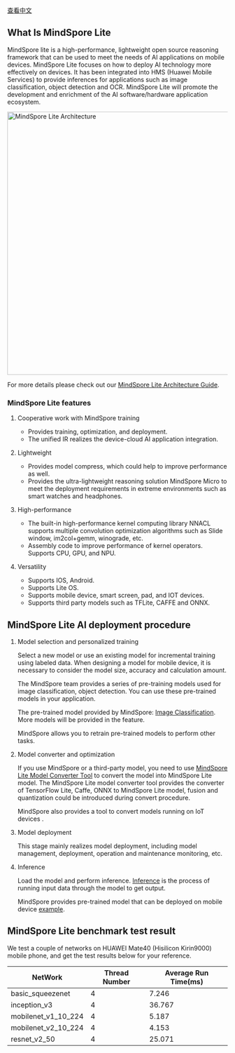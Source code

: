 [查看中文](./README_CN.md)

## What Is MindSpore Lite

MindSpore lite is a high-performance, lightweight open source reasoning framework that can be used to meet the needs of AI applications on mobile devices. MindSpore Lite focuses on how to deploy AI technology more effectively on devices. It has been integrated into HMS (Huawei Mobile Services) to provide inferences for applications such as image classification, object detection and OCR. MindSpore Lite will promote the development and enrichment of the AI software/hardware application ecosystem.

<img src="../../docs/MindSpore-Lite-architecture.png" alt="MindSpore Lite Architecture" width="600"/>

For more details please check out our [MindSpore Lite Architecture Guide](https://www.mindspore.cn/lite/docs/en/r1.3/architecture_lite.html).

### MindSpore Lite features

1. Cooperative work with MindSpore training
   - Provides training, optimization, and deployment.
   - The unified IR realizes the device-cloud AI application integration.

2. Lightweight
   - Provides model compress, which could help to improve performance as well.
   - Provides the ultra-lightweight reasoning solution MindSpore Micro to meet the deployment requirements in extreme environments such as smart watches and headphones.

3. High-performance
   - The built-in high-performance kernel computing library NNACL supports multiple convolution optimization algorithms such as Slide window, im2col+gemm, winograde, etc.
   - Assembly code to improve performance of kernel operators. Supports CPU, GPU, and NPU.
4. Versatility
   - Supports IOS, Android.
   - Supports Lite OS.
   - Supports mobile device, smart screen, pad, and IOT devices.
   - Supports third party models such as TFLite, CAFFE and ONNX.

## MindSpore Lite AI deployment procedure

1. Model selection and personalized training

   Select a new model or use an existing model for incremental training using labeled data. When designing a model for mobile device, it is necessary to consider the model size, accuracy and calculation amount.

   The MindSpore team provides a series of pre-training models used for image classification, object detection. You can use these pre-trained models in your application.

   The pre-trained model provided by MindSpore: [Image Classification](https://download.mindspore.cn/model_zoo/official/lite/). More models will be provided in the feature.

   MindSpore allows you to retrain pre-trained models to perform other tasks.

2. Model converter and optimization

   If you use MindSpore or a third-party model, you need to use [MindSpore Lite Model Converter Tool](https://www.mindspore.cn/lite/docs/en/r1.3/use/converter_tool.html) to convert the model into MindSpore Lite model. The MindSpore Lite model converter tool provides the converter of TensorFlow Lite, Caffe, ONNX to MindSpore Lite model, fusion and quantization could be introduced during convert procedure.

   MindSpore also provides a tool to convert models running on IoT devices .

3. Model deployment

   This stage mainly realizes model deployment, including model management, deployment, operation and maintenance monitoring, etc.

4. Inference

   Load the model and perform inference. [Inference](https://www.mindspore.cn/lite/docs/en/r1.3/use/runtime.html) is the process of running input data through the model to get output.

   MindSpore provides pre-trained model that can be deployed on mobile device [example](https://www.mindspore.cn/lite/examples/en).

## MindSpore Lite benchmark test result

We test a couple of networks on HUAWEI Mate40 (Hisilicon Kirin9000) mobile phone, and get the test results below for your reference.

| NetWork             | Thread Number | Average Run Time(ms) |
| ------------------- | ------------- | -------------------- |
| basic_squeezenet    | 4             | 7.246                |
| inception_v3        | 4             | 36.767               |
| mobilenet_v1_10_224 | 4             | 5.187                |
| mobilenet_v2_10_224 | 4             | 4.153                |
| resnet_v2_50        | 4             | 25.071               |
